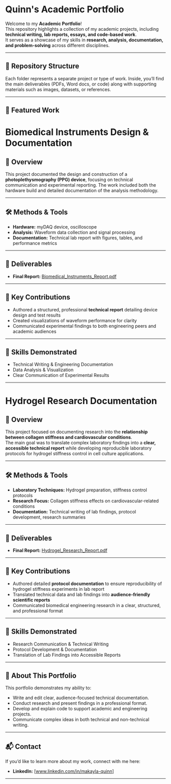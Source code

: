 # Quinn's Academic Portfolio

Welcome to my **Academic Portfolio**!  
This repository highlights a collection of my academic projects, including **technical writing, lab reports, essays, and code-based work**.  
It serves as a showcase of my skills in **research, analysis, documentation, and problem-solving** across different disciplines.  

---

## 📂 Repository Structure

Each folder represents a separate project or type of work. Inside, you’ll find the main deliverables (PDFs, Word docs, or code) along with supporting materials such as images, datasets, or references.

---

## 📑 Featured Work

# Biomedical Instruments Design & Documentation

## 📌 Overview
This project documented the design and construction of a **photoplethysmography (PPG) device**, focusing on technical communication and experimental reporting. The work included both the hardware build and detailed documentation of the analysis methodology.

---

## 🛠 Methods & Tools
- **Hardware:** myDAQ device, oscilloscope  
- **Analysis:** Waveform data collection and signal processing  
- **Documentation:** Technical lab report with figures, tables, and performance metrics  

---

## 📑 Deliverables
- **Final Report:** [Biomedical_Instruments_Report.pdf](Biomedical_Instruments_Report.pdf)  

---

## 🎯 Key Contributions
- Authored a structured, professional **technical report** detailing device design and test results  
- Created visualizations of waveform performance for clarity  
- Communicated experimental findings to both engineering peers and academic audiences  

---

## 🌟 Skills Demonstrated
- Technical Writing & Engineering Documentation  
- Data Analysis & Visualization  
- Clear Communication of Experimental Results  

---
# Hydrogel Research Documentation

## 📌 Overview
This project focused on documenting research into the **relationship between collagen stiffness and cardiovascular conditions**.  
The main goal was to translate complex laboratory findings into a **clear, accessible technical report** while developing reproducible laboratory protocols for hydrogel stiffness control in cell culture applications.  

---

## 🛠 Methods & Tools
- **Laboratory Techniques:** Hydrogel preparation, stiffness control protocols  
- **Research Focus:** Collagen stiffness effects on cardiovascular-related conditions  
- **Documentation:** Technical writing of lab findings, protocol development, research summaries  

---

## 📑 Deliverables
- **Final Report:** [Hydrogel_Research_Report.pdf](Hydrogel_Research_Report.pdf)  

---

## 🎯 Key Contributions
- Authored detailed **protocol documentation** to ensure reproducibility of hydrogel stiffness experiments in lab report  
- Translated technical data and lab findings into **audience-friendly scientific reports**  
- Communicated biomedical engineering research in a clear, structured, and professional format  

---

## 🌟 Skills Demonstrated
- Research Communication & Technical Writing  
- Protocol Development & Documentation  
- Translation of Lab Findings into Accessible Reports  

---

## 🌟 About This Portfolio

This portfolio demonstrates my ability to:
- Write and edit clear, audience-focused technical documentation.  
- Conduct research and present findings in a professional format.  
- Develop and explain code to support academic and engineering projects.  
- Communicate complex ideas in both technical and non-technical writing.  

---

## 📬 Contact

If you’d like to learn more about my work, connect with me here:   
- **LinkedIn:** [www.linkedin.com/in/makayla-quinn]  
  

---

